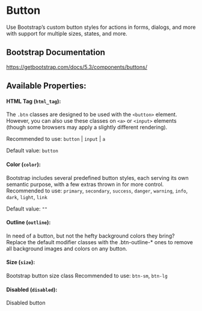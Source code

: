 # Button

Use Bootstrap’s custom button styles for actions in forms, dialogs, and more with support for multiple sizes, states, and more.


## Bootstrap Documentation
https://getbootstrap.com/docs/5.3/components/buttons/

## Available Properties:

#### HTML Tag (`html_tag`):
The `.btn` classes are designed to be used with the `<button>` element. However, you can also use these classes on `<a>` or `<input>` elements (though some browsers may apply a slightly different rendering).

Recommended to use: `button` | `input` | `a`

Default value: `button`

#### Color (`color`):
Bootstrap includes several predefined button styles, each serving its own semantic purpose, with a few extras thrown in for more control.
Recommended to use: `primary`, `secondary`, `success`, `danger`, `warning`, `info`, `dark`, `light`, `link`

Default value: `""`

#### Outline (`outline`):
In need of a button, but not the hefty background colors they bring? Replace the default modifier classes with the .btn-outline-* ones to remove all background images and colors on any button.

#### Size (`size`):
Bootstrap button size class
Recommended to use: `btn-sm`, `btn-lg`

#### Disabled (`disabled`):
Disabled button